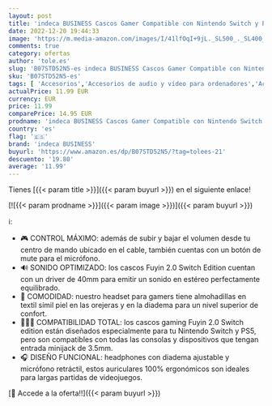 ```yaml
---
layout: post
title: 'indeca BUSINESS Cascos Gamer Compatible con Nintendo Switch y PS5 | Headset Gaming: Auriculares ergonómicos con Sonido estéreo y micrófono | Cable de 1 1 Metros con Entrada Universal de 3.5mm'
date: 2022-12-20 19:44:33
image: 'https://m.media-amazon.com/images/I/41lfOqI+9jL._SL500_._SL400_.jpg'
comments: true
category: ofertas
author: 'tole.es'
slug: 'B07STD52N5-es indeca BUSINESS Cascos Gamer Compatible con Nintendo...'
sku: 'B07STD52N5-es'
tags: [ 'Accesorios','Accesorios de audio y vídeo para ordenadores','Accesorios para Nintendo Switch','Auriculares con micrófonos','Auriculares gaming para Nintendo Switch','Hardware y juegos para Nintendo Switch','Informática','Videojuegos','indeca business','nintendo','ps5','🇪🇸', ]
actualPrice: 11.99 EUR
currency: EUR
price: 11.99
comparePrice: 14.95 EUR
prodname: 'indeca BUSINESS Cascos Gamer Compatible con Nintendo Switch y PS5 | Headset Gaming: Auriculares ergonómicos con Sonido estéreo y micrófono | Cable de 1 1 Metros con Entrada Universal de 3.5mm'
country: 'es'
flag: '🇪🇸'
brand: 'indeca BUSINESS'
buyurl: 'https://www.amazon.es/dp/B07STD52N5/?tag=tolees-21'
descuento: '19.80'
average: '11.99'
---
```


Tienes [{{< param title >}}]({{< param buyurl >}}) en el siguiente enlace!

[![{{< param prodname >}}]({{< param image >}})]({{< param buyurl >}})

ℹ️:

- 🎮 CONTROL MÁXIMO: además de subir y bajar el volumen desde tu centro de mando ubicado en el cable, también cuentas con un botón de mute para el micrófono.
- 🔊 SONIDO OPTIMIZADO: los cascos Fuyin 2.0 Switch Edition cuentan con un driver de 40mm para emitir un sonido en estéreo perfectamente equilibrado.
- 👾 COMODIDAD: nuestro headset para gamers tiene almohadillas en textil símil piel en las orejeras y en la diadema para un nivel superior de confort.
- 👨🏽‍💻 COMPATIBILIDAD TOTAL: los cascos gaming Fuyin 2.0 Switch edition están diseñados especialmente para tu Nintendo Switch y PS5, pero son compatibles con todas las consolas y dispositivos que tengan entrada minijack de 3.5mm.
- 🎧 DISEÑO FUNCIONAL: headphones con diadema ajustable y micrófono retráctil, estos auriculares 100% ergonómicos son ideales para largas partidas de videojuegos.

[🛒 Accede a la oferta!!]({{< param buyurl >}})
